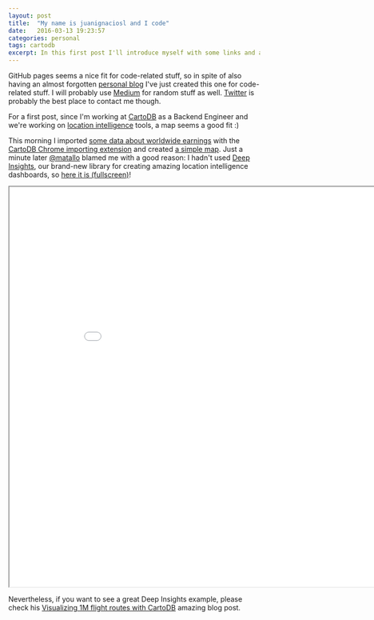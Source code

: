 ```yaml
---
layout: post
title:  "My name is juanignaciosl and I code"
date:   2016-03-13 19:23:57
categories: personal
tags: cartodb
excerpt: In this first post I'll introduce myself with some links and a CartoDB Deep Insights map.
---
```


GitHub pages seems a nice fit for code-related stuff, so in spite of also having an almost forgotten [personal blog](http://www.juanignaciosl.com) I've just created this one for code-related stuff. I will probably use [Medium](https://medium.com/@juanignaciosl) for random stuff as well. [Twitter](https://twitter.com/juanignaciosl) is probably the best place to contact me though.

For a first post, since I'm working at [CartoDB](http://www.cartodb.com) as a Backend Engineer and we're working on [location intelligence](http://blog.cartodb.com/what-is-location-intelligence-and-its-benefits/) tools, a map seems a good fit :)

This morning I imported [some data about worldwide earnings](https://www.ubs.com/microsites/prices-earnings/edition-2015.html) with the [CartoDB Chrome importing extension](https://chrome.google.com/webstore/detail/cartodb/jnldbjiacbadknjdlajdlccmebnlcdlm) and created [a simple map](https://team.cartodb.com/u/juanignaciosl/viz/e94eaba2-e912-11e5-8a32-0e3a376473ab/public_map).
Just a minute later [@matallo](https://twitter.com/matallo) blamed me with a good reason: I hadn't used [Deep Insights](https://cartodb.com/deep-insights/), our brand-new library for creating amazing location intelligence dashboards, so [here it is (fullscreen)](/misc/2016-03-13-bigmac-map/bigmac-map.html)!

<iframe width="900" height="800" src="/misc/2016-03-13-bigmac-map/bigmac-map.html"></iframe>

Nevertheless, if you want to see a great Deep Insights example, please check his [Visualizing 1M flight routes with CartoDB](http://matall.in/posts/deep-insights-visualizing-1m-flight-routes/) amazing blog post.
